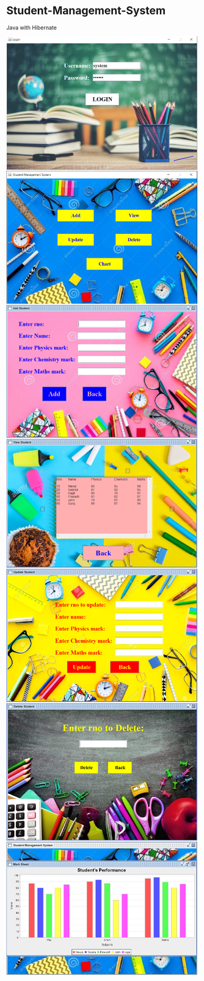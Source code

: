 # Student-Management-System
Java with Hibernate


<img src="Screenshots/loginPage.PNG" width=500>
<img src="Screenshots/mainPage.PNG" width=500>
<img src="Screenshots/addPage.PNG" width=500>
<img src="Screenshots/viewPage.PNG" width=500>
<img src="Screenshots/updatePage.PNG" width=500>
<img src="Screenshots/deletePage.PNG" width=500>
<img src="Screenshots/chartPage.PNG" width=500>


